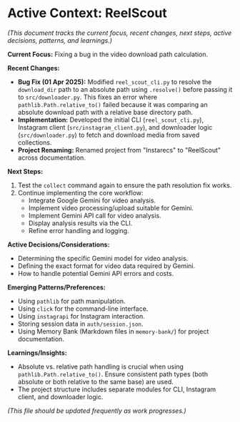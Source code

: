 # Active Context: ReelScout

*(This document tracks the current focus, recent changes, next steps, active decisions, patterns, and learnings.)*

**Current Focus:** Fixing a bug in the video download path calculation.

**Recent Changes:**
*   **Bug Fix (01 Apr 2025):** Modified `reel_scout_cli.py` to resolve the `download_dir` path to an absolute path using `.resolve()` before passing it to `src/downloader.py`. This fixes an error where `pathlib.Path.relative_to()` failed because it was comparing an absolute download path with a relative base directory path.
*   **Implementation:** Developed the initial CLI (`reel_scout_cli.py`), Instagram client (`src/instagram_client.py`), and downloader logic (`src/downloader.py`) to fetch and download media from saved collections.
*   **Project Renaming:** Renamed project from "Instarecs" to "ReelScout" across documentation.

**Next Steps:**
1.  Test the `collect` command again to ensure the path resolution fix works.
2.  Continue implementing the core workflow:
    *   Integrate Google Gemini for video analysis.
    *   Implement video processing/upload suitable for Gemini.
    *   Implement Gemini API call for video analysis.
    *   Display analysis results via the CLI.
    *   Refine error handling and logging.

**Active Decisions/Considerations:**
*   Determining the specific Gemini model for video analysis.
*   Defining the exact format for video data required by Gemini.
*   How to handle potential Gemini API errors and costs.

**Emerging Patterns/Preferences:**
*   Using `pathlib` for path manipulation.
*   Using `click` for the command-line interface.
*   Using `instagrapi` for Instagram interaction.
*   Storing session data in `auth/session.json`.
*   Using Memory Bank (Markdown files in `memory-bank/`) for project documentation.

**Learnings/Insights:**
*   Absolute vs. relative path handling is crucial when using `pathlib.Path.relative_to()`. Ensure consistent path types (both absolute or both relative to the same base) are used.
*   The project structure includes separate modules for CLI, Instagram client, and downloader logic.

*(This file should be updated frequently as work progresses.)*
